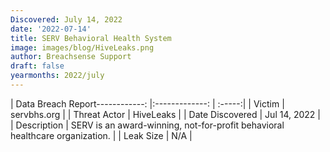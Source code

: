 ```yaml
---
Discovered: July 14, 2022
date: '2022-07-14'
title: SERV Behavioral Health System
image: images/blog/HiveLeaks.png
author: Breachsense Support
draft: false
yearmonths: 2022/july
---
```


| Data Breach Report------------:   |:-------------:    | :-----:|
| Victim    | servbhs.org      | 
| Threat Actor    | HiveLeaks      | 
| Date Discovered    | Jul 14, 2022      | 
| Description    | SERV is an award-winning, not-for-profit behavioral healthcare organization.      | 
| Leak Size    | N/A      | 

